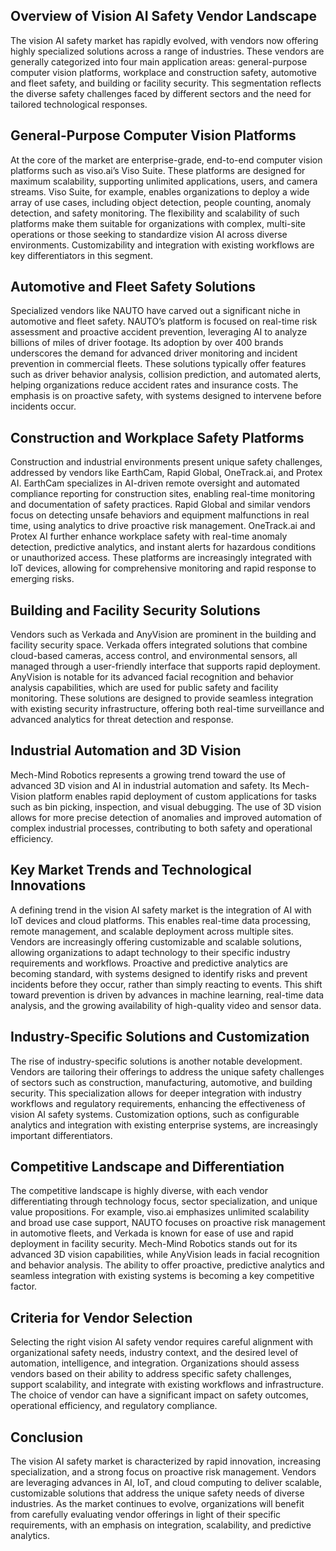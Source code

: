 ## Overview of Vision AI Safety Vendor Landscape

The vision AI safety market has rapidly evolved, with vendors now offering highly specialized solutions across a range of industries. These vendors are generally categorized into four main application areas: general-purpose computer vision platforms, workplace and construction safety, automotive and fleet safety, and building or facility security. This segmentation reflects the diverse safety challenges faced by different sectors and the need for tailored technological responses.

## General-Purpose Computer Vision Platforms

At the core of the market are enterprise-grade, end-to-end computer vision platforms such as viso.ai’s Viso Suite. These platforms are designed for maximum scalability, supporting unlimited applications, users, and camera streams. Viso Suite, for example, enables organizations to deploy a wide array of use cases, including object detection, people counting, anomaly detection, and safety monitoring. The flexibility and scalability of such platforms make them suitable for organizations with complex, multi-site operations or those seeking to standardize vision AI across diverse environments. Customizability and integration with existing workflows are key differentiators in this segment.

## Automotive and Fleet Safety Solutions

Specialized vendors like NAUTO have carved out a significant niche in automotive and fleet safety. NAUTO’s platform is focused on real-time risk assessment and proactive accident prevention, leveraging AI to analyze billions of miles of driver footage. Its adoption by over 400 brands underscores the demand for advanced driver monitoring and incident prevention in commercial fleets. These solutions typically offer features such as driver behavior analysis, collision prediction, and automated alerts, helping organizations reduce accident rates and insurance costs. The emphasis is on proactive safety, with systems designed to intervene before incidents occur.

## Construction and Workplace Safety Platforms

Construction and industrial environments present unique safety challenges, addressed by vendors like EarthCam, Rapid Global, OneTrack.ai, and Protex AI. EarthCam specializes in AI-driven remote oversight and automated compliance reporting for construction sites, enabling real-time monitoring and documentation of safety practices. Rapid Global and similar vendors focus on detecting unsafe behaviors and equipment malfunctions in real time, using analytics to drive proactive risk management. OneTrack.ai and Protex AI further enhance workplace safety with real-time anomaly detection, predictive analytics, and instant alerts for hazardous conditions or unauthorized access. These platforms are increasingly integrated with IoT devices, allowing for comprehensive monitoring and rapid response to emerging risks.

## Building and Facility Security Solutions

Vendors such as Verkada and AnyVision are prominent in the building and facility security space. Verkada offers integrated solutions that combine cloud-based cameras, access control, and environmental sensors, all managed through a user-friendly interface that supports rapid deployment. AnyVision is notable for its advanced facial recognition and behavior analysis capabilities, which are used for public safety and facility monitoring. These solutions are designed to provide seamless integration with existing security infrastructure, offering both real-time surveillance and advanced analytics for threat detection and response.

## Industrial Automation and 3D Vision

Mech-Mind Robotics represents a growing trend toward the use of advanced 3D vision and AI in industrial automation and safety. Its Mech-Vision platform enables rapid deployment of custom applications for tasks such as bin picking, inspection, and visual debugging. The use of 3D vision allows for more precise detection of anomalies and improved automation of complex industrial processes, contributing to both safety and operational efficiency.

## Key Market Trends and Technological Innovations

A defining trend in the vision AI safety market is the integration of AI with IoT devices and cloud platforms. This enables real-time data processing, remote management, and scalable deployment across multiple sites. Vendors are increasingly offering customizable and scalable solutions, allowing organizations to adapt technology to their specific industry requirements and workflows. Proactive and predictive analytics are becoming standard, with systems designed to identify risks and prevent incidents before they occur, rather than simply reacting to events. This shift toward prevention is driven by advances in machine learning, real-time data analysis, and the growing availability of high-quality video and sensor data.

## Industry-Specific Solutions and Customization

The rise of industry-specific solutions is another notable development. Vendors are tailoring their offerings to address the unique safety challenges of sectors such as construction, manufacturing, automotive, and building security. This specialization allows for deeper integration with industry workflows and regulatory requirements, enhancing the effectiveness of vision AI safety systems. Customization options, such as configurable analytics and integration with existing enterprise systems, are increasingly important differentiators.

## Competitive Landscape and Differentiation

The competitive landscape is highly diverse, with each vendor differentiating through technology focus, sector specialization, and unique value propositions. For example, viso.ai emphasizes unlimited scalability and broad use case support, NAUTO focuses on proactive risk management in automotive fleets, and Verkada is known for ease of use and rapid deployment in facility security. Mech-Mind Robotics stands out for its advanced 3D vision capabilities, while AnyVision leads in facial recognition and behavior analysis. The ability to offer proactive, predictive analytics and seamless integration with existing systems is becoming a key competitive factor.

## Criteria for Vendor Selection

Selecting the right vision AI safety vendor requires careful alignment with organizational safety needs, industry context, and the desired level of automation, intelligence, and integration. Organizations should assess vendors based on their ability to address specific safety challenges, support scalability, and integrate with existing workflows and infrastructure. The choice of vendor can have a significant impact on safety outcomes, operational efficiency, and regulatory compliance.

## Conclusion

The vision AI safety market is characterized by rapid innovation, increasing specialization, and a strong focus on proactive risk management. Vendors are leveraging advances in AI, IoT, and cloud computing to deliver scalable, customizable solutions that address the unique safety needs of diverse industries. As the market continues to evolve, organizations will benefit from carefully evaluating vendor offerings in light of their specific requirements, with an emphasis on integration, scalability, and predictive analytics.
